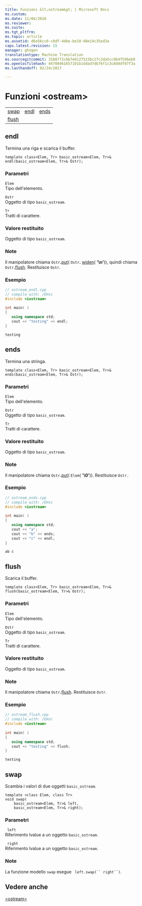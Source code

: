 ```yaml
---
title: Funzioni &lt;ostream&gt; | Microsoft Docs
ms.custom: 
ms.date: 11/04/2016
ms.reviewer: 
ms.suite: 
ms.tgt_pltfrm: 
ms.topic: article
ms.assetid: d6e56cc0-c8df-4dbe-be10-98e14c35ed3a
caps.latest.revision: 15
manager: ghogen
translationtype: Machine Translation
ms.sourcegitcommit: 3168772cbb7e8127523bc2fc2da5cc9b4f59beb8
ms.openlocfilehash: 44708461657101b1ddad7db76f1c3c8d4df07f3a
ms.lasthandoff: 02/24/2017

---
```

# <a name="ltostreamgt-functions"></a>Funzioni &lt;ostream&gt;
||||  
|-|-|-|  
|[swap](#swap)|[endl](#endl)|[ends](#ends)|  
|[flush](#flush)|  
  
##  <a name="a-nameendla--endl"></a><a name="endl"></a>  endl  
 Termina una riga e scarica il buffer.  
  
```  
template class<Elem, Tr> basic_ostream<Elem, Tr>& endl(basic_ostream<Elem, Tr>& Ostr);
```  
  
### <a name="parameters"></a>Parametri  
 `Elem`  
 Tipo dell'elemento.  
  
 `Ostr`  
 Oggetto di tipo `basic_ostream`.  
  
 `Tr`  
 Tratti di carattere.  
  
### <a name="return-value"></a>Valore restituito  
 Oggetto di tipo `basic_ostream`.  
  
### <a name="remarks"></a>Note  
 Il manipolatore chiama `Ostr`**.**[put](../standard-library/basic-ostream-class.md#basic_ostream__put)( `Ostr`**.** [widen](../standard-library/basic-ios-class.md#basic_ios__widen)( **'\n'**)), quindi chiama `Ostr`**.**[flush](../standard-library/basic-ostream-class.md#basic_ostream__flush). Restituisce `Ostr`.  
  
### <a name="example"></a>Esempio  
  
```cpp  
// ostream_endl.cpp  
// compile with: /EHsc  
#include <iostream>  
  
int main( )   
{  
   using namespace std;  
   cout << "testing" << endl;  
}  
```  
  
```Output  
testing  
```  
  
##  <a name="a-nameendsa--ends"></a><a name="ends"></a>  ends  
 Termina una stringa.  
  
```  
template class<Elem, Tr> basic_ostream<Elem, Tr>& ends(basic_ostream<Elem, Tr>& Ostr);
```  
  
### <a name="parameters"></a>Parametri  
 `Elem`  
 Tipo dell'elemento.  
  
 `Ostr`  
 Oggetto di tipo `basic_ostream`.  
  
 `Tr`  
 Tratti di carattere.  
  
### <a name="return-value"></a>Valore restituito  
 Oggetto di tipo `basic_ostream`.  
  
### <a name="remarks"></a>Note  
 Il manipolatore chiama `Ostr`**.**[put](../standard-library/basic-ostream-class.md#basic_ostream__put)( `Elem`( **'\0'**)). Restituisce `Ostr.`  
  
### <a name="example"></a>Esempio  
  
```cpp  
// ostream_ends.cpp  
// compile with: /EHsc  
#include <iostream>  
  
int main( )   
{  
   using namespace std;  
   cout << "a";  
   cout << "b" << ends;  
   cout << "c" << endl;  
}  
```  
  
```Output  
ab c  
```  
  
##  <a name="a-nameflusha--flush"></a><a name="flush"></a>  flush  
 Scarica il buffer.  
  
```  
template class<Elem, Tr> basic_ostream<Elem, Tr>& flush(basic_ostream<Elem, Tr>& Ostr);
```  
  
### <a name="parameters"></a>Parametri  
 `Elem`  
 Tipo dell'elemento.  
  
 `Ostr`  
 Oggetto di tipo `basic_ostream`.  
  
 `Tr`  
 Tratti di carattere.  
  
### <a name="return-value"></a>Valore restituito  
 Oggetto di tipo `basic_ostream`.  
  
### <a name="remarks"></a>Note  
 Il manipolatore chiama `Ostr`**.**[flush](../standard-library/basic-ostream-class.md#basic_ostream__flush). Restituisce `Ostr`.  
  
### <a name="example"></a>Esempio  
  
```cpp  
// ostream_flush.cpp  
// compile with: /EHsc  
#include <iostream>  
  
int main( )   
{  
   using namespace std;  
   cout << "testing" << flush;  
}  
```  
  
```Output  
testing  
```  
  
##  <a name="a-nameswapa--swap"></a><a name="swap"></a>  swap  
 Scambia i valori di due oggetti `basic_ostream`.  
  
```  
template <class Elem, class Tr>  
void swap(
    basic_ostream<Elem, Tr>& left,  
    basic_ostream<Elem, Tr>& right);
```  
  
### <a name="parameters"></a>Parametri  
 ` left`  
 Riferimento lvalue a un oggetto `basic_ostream`.  
  
 ` right`  
 Riferimento lvalue a un oggetto `basic_ostream`.  
  
### <a name="remarks"></a>Note  
 La funzione modello `swap` esegue ` left.swap(`` right``)`.  
  
## <a name="see-also"></a>Vedere anche  
 [\<ostream>](../standard-library/ostream.md)


